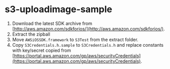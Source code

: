 # s3-uploadimage-sample

1. Download the latest SDK archive from [http://aws.amazon.com/sdkforios/](http://aws.amazon.com/sdkforios/).
2. Extract the zipball
3. Move `AWSiOSSDK.framework` to `S3Test` from the extract folder.
4. Copy `S3Credentials.h.sample` to `S3Credentials.h` and replace constants with key/secret copied from [https://portal.aws.amazon.com/gp/aws/securityCredentials](https://portal.aws.amazon.com/gp/aws/securityCredentials).
